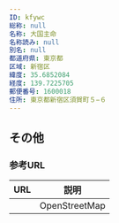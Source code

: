 ```yaml
---
ID: kfywc
総称: null
名称: 大国主命
名称読み: null
別名: null
都道府県: 東京都
区域: 新宿区
緯度: 35.6852084
経度: 139.7225705
郵便番号: 1600018
住所: 東京都新宿区須賀町５−６
---
```


## その他

### 参考URL

| URL | 説明          |
| --- | ------------- |
|     | OpenStreetMap |
